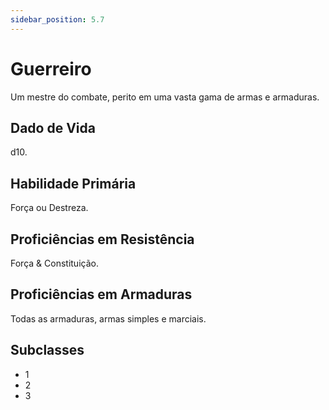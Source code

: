 ```yaml
---
sidebar_position: 5.7
---
```

# Guerreiro
Um mestre do combate, perito em uma vasta gama de armas e armaduras.

## Dado de Vida
d10.

## Habilidade Primária
Força ou Destreza.

## Proficiências em Resistência
Força & Constituição.

## Proficiências em Armaduras
Todas as armaduras, armas
simples e marciais.

## Subclasses
- 1
- 2
- 3